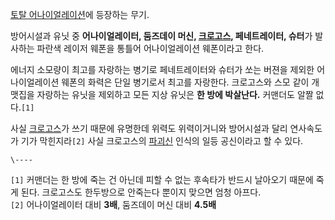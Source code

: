 [토탈 어나이얼레이션](%ED%86%A0%ED%83%88%20%EC%96%B4%EB%82%98%EC%9D%B4%EC%96%BC%EB%A0%88%EC%9D%B4%EC%85%98.md)에 등장하는 무기.

방어시설과 유닛 중 **어나이얼레이터, 둠즈데이 머신,
[크로고스](%ED%81%AC%EB%A1%9C%EA%B3%A0%EC%8A%A4.md), 페네트레이터, 슈터**가 발사하는 파란색 레이저
웨폰을 통틀어 어나이얼레이션 웨폰이라고 한다.

에너지 소모량이 최고를 자랑하는 병기로 페네트레이터와 슈터가 쏘는 버젼을 제외한 어나이얼레이션 웨폰의 화력은 단일 병기로서 최고를 자랑한다.
크로고스와 스모 같이 개맷집을 자랑하는 유닛을 제외하고 모든 지상 유닛은 **한 방에 박살난다.** 커맨더도 알짤 없다.`[1]`

사실 [크로고스](%ED%81%AC%EB%A1%9C%EA%B3%A0%EC%8A%A4.md)가 쓰기 때문에 유명한데 위력도 위력이거니와
방어시설과 달리 연사속도가 기가 막힌지라`[2]` 사실 크로고스의 [파괴신](%ED%8C%8C%EA%B4%B4%EC%8B%A0.md)
인식의 일등 공신이라고 할 수 있다.

`\----`

`[1]` 커맨더는 한 방에 죽는 건 아닌데 피할 수 없는 후속타가 반드시 날아오기 때문에 죽게 된다. 크로고스도 한두방으로 안죽는다 뿐이지
맞으면 엄청 아프다.  
`[2]` 어나이얼레이터 대비 **3배**, 둠즈데이 머신 대비 **4.5배**

